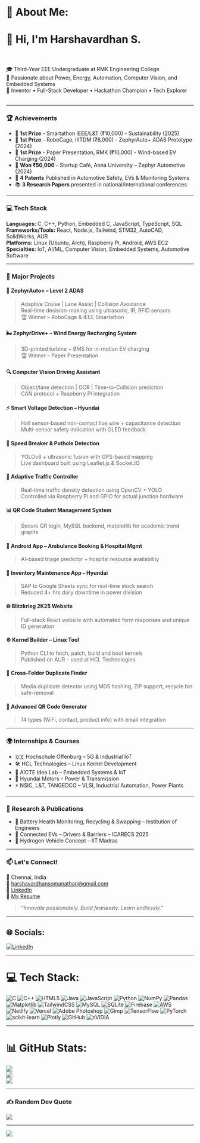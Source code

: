 # 💫 About Me:
# 👋 Hi, I'm Harshavardhan S.<br><br>
🎓 Third-Year EEE Undergraduate at RMK Engineering College  <br>
🔬 Passionate about Power, Energy, Automation, Computer Vision, and Embedded Systems  <br>
🚀 Inventor • Full-Stack Developer • Hackathon Champion • Tech Explorer  <br><br>

---

### 🏆 Achievements

- 🥇 **1st Prize** - Smartathon IEEE/L&T (₹10,000) - Sustainability (2025)  
- 🥇 **1st Prize** - RoboCage, IIITDM (₹6,000) - ZephyrAuto+ ADAS Prototype (2024)  
- 🥇 **1st Prize** - Paper Presentation, RMK (₹10,000) - Wind-based EV Charging (2024)  
- 🏅 **Won ₹50,000** - Startup Café, Anna University – Zephyr Automotive (2024)  
- 📄 **4 Patents** Published in Automotive Safety, EVs & Monitoring Systems  
- 📚 **3 Research Papers** presented in national/international conferences

---

### 💻 Tech Stack

**Languages:** C, C++, Python, Embedded C, JavaScript, TypeScript, SQL  
**Frameworks/Tools:** React, Node.js, Tailwind, STM32, AutoCAD, SolidWorks, AUR  
**Platforms:** Linux (Ubuntu, Arch), Raspberry Pi, Android, AWS EC2  
**Specialties:** IoT, AI/ML, Computer Vision, Embedded Systems, Automotive Software

---

### 🚗 Major Projects

#### 🔧 ZephyrAuto+ – Level 2 ADAS  
> Adaptive Cruise | Lane Assist | Collision Avoidance  
> Real-time decision-making using ultrasonic, IR, RFID sensors  
> 🏆 Winner – RoboCage & IEEE Smartathon  

#### 🌬 ZephyrDrive+ – Wind Energy Recharging System  
> 3D-printed turbine + BMS for in-motion EV charging  
> 🏆 Winner – Paper Presentation  

#### 🔍 Computer Vision Driving Assistant  
> Object/lane detection | OCR | Time-to-Collision prediction  
> CAN protocol + Raspberry Pi integration  

#### ⚡ Smart Voltage Detection – Hyundai  
> Hall sensor-based non-contact live wire + capacitance detection  
> Multi-sensor safety indication with OLED feedback  

#### 🛑 Speed Breaker & Pothole Detection  
> YOLOv8 + ultrasonic fusion with GPS-based mapping  
> Live dashboard built using Leaflet.js & Socket.IO  

#### 🚦 Adaptive Traffic Controller  
> Real-time traffic density detection using OpenCV + YOLO  
> Controlled via Raspberry Pi and GPIO for actual junction hardware  

#### 📊 QR Code Student Management System  
> Secure QR login, MySQL backend, matplotlib for academic trend graphs  

#### 📱 Android App – Ambulance Booking & Hospital Mgmt  
> AI-based triage predictor + hospital resource availability  

#### 💼 Inventory Maintenance App – Hyundai  
> SAP to Google Sheets sync for real-time stock search  
> Reduced 4+ hrs daily downtime in power division  

#### 🌐 Blitzkrieg 2K25 Website  
> Full-stack React website with automated form responses and unique ID generation  

#### ⚙️ Kernel Builder – Linux Tool  
> Python CLI to fetch, patch, build and boot kernels  
> Published on AUR – used at HCL Technologies  

#### 🔁 Cross-Folder Duplicate Finder  
> Media duplicate detector using MD5 hashing, ZIP support, recycle bin safe-removal  

#### 🧠 Advanced QR Code Generator  
> 14 types (WiFi, contact, product info) with email integration  

---

### 🌍 Internships & Courses

- 🇩🇪 Hochschule Offenburg – 5G & Industrial IoT  
- 🛠 HCL Technologies – Linux Kernel Development  
- 🧠 AICTE Idea Lab – Embedded Systems & IoT  
- 🔌 Hyundai Motors – Power & Transmission  
- ⚡ NSIC, L&T, TANGEDCO – VLSI, Industrial Automation, Power Plants  

---

### 🔬 Research & Publications

- 🔋 Battery Health Monitoring, Recycling & Swapping – Institution of Engineers  
- 🚗 Connected EVs – Drivers & Barriers – ICARECS 2025  
- 🌱 Hydrogen Vehicle Concept – IIT Madras  

---

### 📫 Let's Connect!

📍 Chennai, India  
📧 harshavardhansomanathan@gmail.com  
🔗 [LinkedIn](https://www.linkedin.com/in/harshavardhan-somanathan)  
📂 [My Resume](./Harshavardhan%20CV%20-%2027%20March.pdf)

> _“Innovate passionately. Build fearlessly. Learn endlessly.”_

---

## 🌐 Socials:
[![LinkedIn](https://img.shields.io/badge/LinkedIn-%230077B5.svg?logo=linkedin&logoColor=white)](https://www.linkedin.com/in/harshavardhan-somanathan/) 

---

# 💻 Tech Stack:
![C](https://img.shields.io/badge/c-%2300599C.svg?style=for-the-badge&logo=c&logoColor=white)
![C++](https://img.shields.io/badge/c++-%2300599C.svg?style=for-the-badge&logo=c%2B%2B&logoColor=white)
![HTML5](https://img.shields.io/badge/html5-%23E34F26.svg?style=for-the-badge&logo=html5&logoColor=white)
![Java](https://img.shields.io/badge/java-%23ED8B00.svg?style=for-the-badge&logo=openjdk&logoColor=white)
![JavaScript](https://img.shields.io/badge/javascript-%23323330.svg?style=for-the-badge&logo=javascript&logoColor=%23F7DF1E)
![Python](https://img.shields.io/badge/python-3670A0?style=for-the-badge&logo=python&logoColor=ffdd54)
![NumPy](https://img.shields.io/badge/numpy-%23013243.svg?style=for-the-badge&logo=numpy&logoColor=white)
![Pandas](https://img.shields.io/badge/pandas-%23150458.svg?style=for-the-badge&logo=pandas&logoColor=white)
![Matplotlib](https://img.shields.io/badge/Matplotlib-%23ffffff.svg?style=for-the-badge&logo=Matplotlib&logoColor=black)
![TailwindCSS](https://img.shields.io/badge/tailwindcss-%2338B2AC.svg?style=for-the-badge&logo=tailwind-css&logoColor=white)
![MySQL](https://img.shields.io/badge/mysql-4479A1.svg?style=for-the-badge&logo=mysql&logoColor=white)
![SQLite](https://img.shields.io/badge/sqlite-%2307405e.svg?style=for-the-badge&logo=sqlite&logoColor=white)
![Firebase](https://img.shields.io/badge/firebase-%23039BE5.svg?style=for-the-badge&logo=firebase)
![AWS](https://img.shields.io/badge/AWS-%23FF9900.svg?style=for-the-badge&logo=amazon-aws&logoColor=white)
![Netlify](https://img.shields.io/badge/netlify-%23000000.svg?style=for-the-badge&logo=netlify&logoColor=#00C7B7)
![Vercel](https://img.shields.io/badge/vercel-%23000000.svg?style=for-the-badge&logo=vercel&logoColor=white)
![Adobe Photoshop](https://img.shields.io/badge/adobe%20photoshop-%2331A8FF.svg?style=for-the-badge&logo=adobe%20photoshop&logoColor=white)
![Gimp](https://img.shields.io/badge/Gimp-657D8B?style=for-the-badge&logo=gimp&logoColor=FFFFFF)
![TensorFlow](https://img.shields.io/badge/TensorFlow-%23FF6F00.svg?style=for-the-badge&logo=TensorFlow&logoColor=white)
![PyTorch](https://img.shields.io/badge/PyTorch-%23EE4C2C.svg?style=for-the-badge&logo=PyTorch&logoColor=white)
![scikit-learn](https://img.shields.io/badge/scikit--learn-%23F7931E.svg?style=for-the-badge&logo=scikit-learn&logoColor=white)
![Plotly](https://img.shields.io/badge/Plotly-%233F4F75.svg?style=for-the-badge&logo=plotly&logoColor=white)
![GitHub](https://img.shields.io/badge/github-%23121011.svg?style=for-the-badge&logo=github&logoColor=white)
![nVIDIA](https://img.shields.io/badge/nVIDIA-%2376B900.svg?style=for-the-badge&logo=nVIDIA&logoColor=white)

---

# 📊 GitHub Stats:
![](https://github-readme-stats.vercel.app/api?username=harshavardhan5002&theme=monokai&hide_border=false&include_all_commits=false&count_private=false)<br/>
![](https://nirzak-streak-stats.vercel.app/?user=harshavardhan5002&theme=monokai&hide_border=false)<br/>
![](https://github-readme-stats.vercel.app/api/top-langs/?username=harshavardhan5002&theme=monokai&hide_border=false&include_all_commits=false&count_private=false&layout=compact)

---

### ✍️ Random Dev Quote
![](https://quotes-github-readme.vercel.app/api?type=horizontal&theme=gruvbox)

---

[![](https://visitcount.itsvg.in/api?id=harshavardhan5002&icon=0&color=3)](https://visitcount.itsvg.in)


